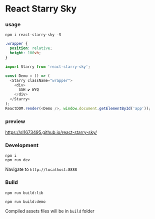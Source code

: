 # React Starry Sky

### usage
```
npm i react-starry-sky -S
```

```css
.wrapper {
  position: relative;
  height: 100vh;
}
```

```js
import Starry from 'react-starry-sky';

const Demo = () => (
  <Starry className="wrapper">
    <div>
      SSH 💕 WYQ
    </div>
  </Starry>
);
ReactDOM.render(<Demo />, window.document.getElementById('app'));
```

### preview
https://sl1673495.github.io/react-starry-sky/

### Development

```dev
npm i
npm run dev
```

Navigate to `http://localhost:8888`

### Build

```lib
npm run build:lib
```

```demo
npm run build:demo
```


Compiled assets files will be in `build` folder
